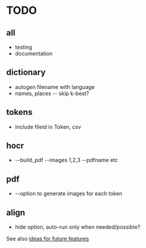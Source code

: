 TODO
====

all
---
*	testing
*	documentation

dictionary
----------
*	autogen filename with language
*	names, places -- skip k-best?

tokens
------
*	include fileid in Token, csv

hocr
----
*	--build_pdf --images 1,2,3 --pdfname etc

pdf
---
*	--option to generate images for each token

align
-----
*	hide option, auto-run only when needed/possible?

See also [ideas for future features](FUTURE.md)